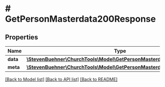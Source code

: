# # GetPersonMasterdata200Response

## Properties

Name | Type | Description | Notes
------------ | ------------- | ------------- | -------------
**data** | [**\StevenBuehner\ChurchTools\Model\GetPersonMasterdata200ResponseData**](GetPersonMasterdata200ResponseData.md) |  | [optional]
**meta** | [**\StevenBuehner\ChurchTools\Model\GetPersonMasterdata200ResponseMeta**](GetPersonMasterdata200ResponseMeta.md) |  | [optional]

[[Back to Model list]](../../README.md#models) [[Back to API list]](../../README.md#endpoints) [[Back to README]](../../README.md)

